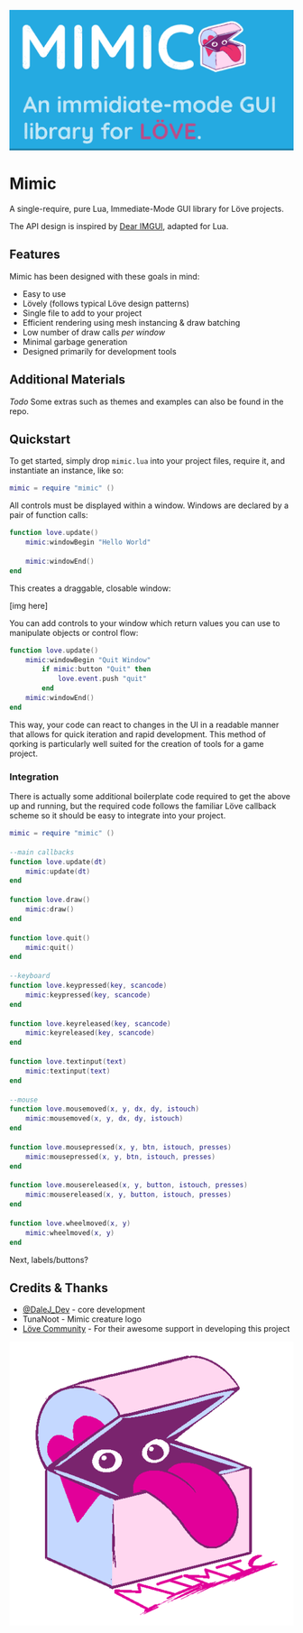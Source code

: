 ![mimiBanner](/wiki/banner.png)

# Mimic

A single-require, pure Lua, Immediate-Mode GUI library for Löve projects.

The API design is inspired by [Dear IMGUI](), adapted for Lua.

## Features

Mimic has been designed with these goals in mind:

 * Easy to use
 * Lövely (follows typical Löve design patterns)
 * Single file to add to your project
 * Efficient rendering using mesh instancing & draw batching
 * Low number of draw calls *per window*
 * Minimal garbage generation
 * Designed primarily for development tools

 ## Additional Materials

*Todo*
Some extras such as themes and examples can also be found in the repo.

## Quickstart

To get started, simply drop `mimic.lua` into your project files, require it, and instantiate an instance, like so:

```Lua
mimic = require "mimic" ()
```

All controls must be displayed within a window. Windows are declared by a pair of function calls:

```Lua
function love.update()
	mimic:windowBegin "Hello World"

	mimic:windowEnd()
end
```

This creates a draggable, closable window:

[img here]

You can add controls to your window which return values you can use to manipulate objects or control flow:

```Lua
function love.update()
	mimic:windowBegin "Quit Window"
		if mimic:button "Quit" then
			love.event.push "quit"
		end
	mimic:windowEnd()
end
```

This way, your code can react to changes in the UI in a readable manner that allows for quick iteration and rapid development. This method of qorking is particularly well suited for the creation of tools for a game project.

### Integration

There is actually some additional boilerplate code required to get the above up and running, but the required code follows the familiar Löve callback scheme so it should be easy to integrate into your project.

```Lua
mimic = require "mimic" ()

--main callbacks
function love.update(dt)
	mimic:update(dt)
end

function love.draw()
	mimic:draw()
end

function love.quit()
	mimic:quit()
end

--keyboard
function love.keypressed(key, scancode)
	mimic:keypressed(key, scancode)
end

function love.keyreleased(key, scancode)
	mimic:keyreleased(key, scancode)
end

function love.textinput(text)
	mimic:textinput(text)
end

--mouse
function love.mousemoved(x, y, dx, dy, istouch)
	mimic:mousemoved(x, y, dx, dy, istouch)
end

function love.mousepressed(x, y, btn, istouch, presses)
	mimic:mousepressed(x, y, btn, istouch, presses)
end

function love.mousereleased(x, y, button, istouch, presses)
	mimic:mousereleased(x, y, button, istouch, presses)
end

function love.wheelmoved(x, y)
	mimic:wheelmoved(x, y)
end

```


Next, labels/buttons?

## Credits & Thanks

 * [@DaleJ_Dev](https://twitter.com/DaleJ_Dev) - core development
 * TunaNoot - Mimic creature logo
 * [Löve Community](https://love2d.org/) - For their awesome support in developing this project

 ![logo](/wiki/mimicLogo.png)